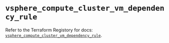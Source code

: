 # `vsphere_compute_cluster_vm_dependency_rule`

Refer to the Terraform Registory for docs: [`vsphere_compute_cluster_vm_dependency_rule`](https://registry.terraform.io/providers/hashicorp/vsphere/2.5.1/docs/resources/compute_cluster_vm_dependency_rule).

